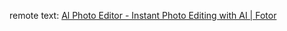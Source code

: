 remote text: [Al Photo Editor - Instant Photo Editing with AI | Fotor](https://www.fotor.com/photo-editor-app/editor/basic)

